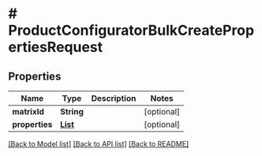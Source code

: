 # # ProductConfiguratorBulkCreatePropertiesRequest


## Properties 


Name | Type | Description | Notes
------------ | ------------- | ------------- | -------------
**matrixId**| **String** |   | [optional]
**properties**| [**List<ProductconfiguratorpropertyBulkCreateRequestCreateEntity>**](ProductconfiguratorpropertyBulkCreateRequestCreateEntity.md) |   | [optional]


[[Back to Model list]](../../README.md#models) [[Back to API list]](../../README.md#endpoints) [[Back to README]](../../README.md)

